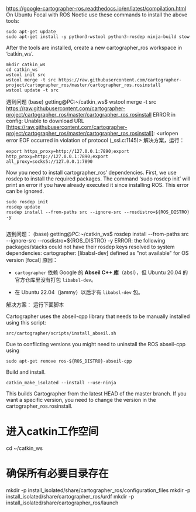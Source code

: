 
https://google-cartographer-ros.readthedocs.io/en/latest/compilation.html
On Ubuntu Focal with ROS Noetic use these commands to install the above tools:

```
sudo apt-get update
sudo apt-get install -y python3-wstool python3-rosdep ninja-build stow
```
After the tools are installed, create a new cartographer_ros workspace in ‘catkin_ws’.

```
mkdir catkin_ws
cd catkin_ws
wstool init src
wstool merge -t src https://raw.githubusercontent.com/cartographer-project/cartographer_ros/master/cartographer_ros.rosinstall
wstool update -t src
```
遇到问题
(base) getting@PC:~/catkin_ws$ wstool merge -t src https://raw.githubusercontent.com/cartographer-project/cartographer_ros/master/cartographer_ros.rosinstall
ERROR in config: Unable to download URL [https://raw.githubusercontent.com/cartographer-project/cartographer_ros/master/cartographer_ros.rosinstall]: <urlopen error EOF occurred in violation of protocol (_ssl.c:1145)>
解决方案，运行：

```
export https_proxy=http://127.0.0.1:7890;export http_proxy=http://127.0.0.1:7890;export all_proxy=socks5://127.0.0.1:7890
```

Now you need to install cartographer_ros’ dependencies. First, we use rosdep to install the required packages. The command ‘sudo rosdep init’ will print an error if you have already executed it since installing ROS. This error can be ignored.

```
sudo rosdep init
rosdep update
rosdep install --from-paths src --ignore-src --rosdistro=${ROS_DISTRO} -y


```
遇到问题：
(base) getting@PC:~/catkin_ws$ rosdep install --from-paths src --ignore-src --rosdistro=${ROS_DISTRO} -y
ERROR: the following packages/stacks could not have their rosdep keys resolved
to system dependencies:
cartographer: [libabsl-dev] defined as "not available" for OS version [focal]
原因：
- `cartographer` 依赖 Google 的 **Abseil C++ 库**（absl），但 Ubuntu 20.04 的官方仓库里没有打包 `libabsl-dev`。
    
- 在 Ubuntu 22.04（jammy）以后才有 `libabsl-dev` 包。

解决方案：
运行下面脚本

Cartographer uses the abseil-cpp library that needs to be manually installed using this script:
```
src/cartographer/scripts/install_abseil.sh
```
Due to conflicting versions you might need to uninstall the ROS abseil-cpp using

```
sudo apt-get remove ros-${ROS_DISTRO}-abseil-cpp

```
Build and install.
```
catkin_make_isolated --install --use-ninja
```
This builds Cartographer from the latest HEAD of the master branch. If you want a specific version, you need to change the version in the cartographer_ros.rosinstall.

# 进入catkin工作空间
cd ~/catkin_ws

# 确保所有必要目录存在
mkdir -p install_isolated/share/cartographer_ros/configuration_files
mkdir -p install_isolated/share/cartographer_ros/urdf
mkdir -p install_isolated/share/cartographer_ros/launch

